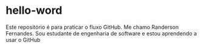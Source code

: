 # hello-word
Este repositório é para praticar o fluxo GitHub.
Me chamo Randerson Fernandes. Sou estudante de engenharia de software e estou aprendendo a usar o GitHub
